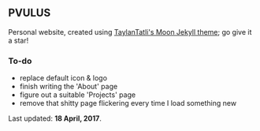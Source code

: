 ## PVULUS
Personal website, created using [TaylanTatli's Moon Jekyll theme](https://github.com/TaylanTatli/Moon); go give it a star!

### To-do
  * replace default icon & logo
  * finish writing the 'About' page
  * figure out a suitable 'Projects' page
  * remove that shitty page flickering every time I load something new

Last updated: **18 April, 2017**.
